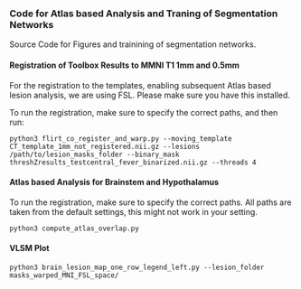 ### Code for Atlas based Analysis and Traning of Segmentation Networks
Source Code for Figures and trainining of segmentation networks.

#### Registration of Toolbox Results to MMNI T1 1mm and 0.5mm

For the registration to the templates, enabling subsequent Atlas based lesion analysis, we are using FSL. Please make sure you have this installed.

To run the registration, make sure to specify the correct paths, and then run:

```
python3 flirt_co_register_and_warp.py --moving_template CT_template_1mm_not_registered.nii.gz --lesions /path/to/lesion_masks_folder --binary_mask threshZresults_testcentral_fever_binarized.nii.gz --threads 4 
```

#### Atlas based Analysis for Brainstem and Hypothalamus

To run the registration, make sure to specify the correct paths. All paths are taken from the default settings, this might not work in your setting.

```
python3 compute_atlas_overlap.py
```

#### VLSM Plot

```
python3 brain_lesion_map_one_row_legend_left.py --lesion_folder masks_warped_MNI_FSL_space/
```
